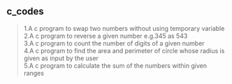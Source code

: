 ## c_codes
>1.A c program to swap two numbers without using temporary variable\
>2.A c program to reverse a given number e.g.345 as 543\
>3.A c program to count the number of digits of a given number\
>4.A c program to find the area and perimeter of circle whose radius is given as input by the user\
>5.A c program to calculate the sum of the numbers within given ranges
